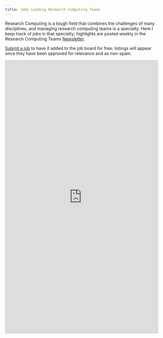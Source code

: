 ```yaml
---
title: Jobs Leading Research Computing Teams
---
```


Research Computing is a tough field that combines the challenges of many disciplines, and
managing research computing teams is a specialty.  Here I keep track of jobs
in that specialty; highlights are posted weekly in the Research Computing Teams
[Newsletter](https://dursi.ca/newsletter.html).

[Submit a job](https://airtable.com/shrL6QGic3Mv9JFrs) to have it added to the job board for free; listings will appear once they have been approved for relevance and as non-spam.

<iframe class="airtable-embed" src="https://airtable.com/embed/shrsu8qDq2XnAq7Gx?backgroundColor=yellow&viewControls=on" frameborder="0" onmousewheel="" width="100%" height="900" style="background: transparent; border: 1px solid #ccc;"></iframe>
